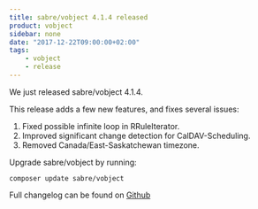 ```yaml
---
title: sabre/vobject 4.1.4 released
product: vobject
sidebar: none
date: "2017-12-22T09:00:00+02:00"
tags:
    - vobject
    - release
---
```


We just released sabre/vobject 4.1.4.

This release adds a few new features, and fixes several issues:

1. Fixed possible infinite loop in RRuleIterator.
2. Improved significant change detection for CalDAV-Scheduling.
3. Removed Canada/East-Saskatchewan timezone.

Upgrade sabre/vobject by running:

    composer update sabre/vobject

Full changelog can be found on [Github][1]

[1]: https://github.com/sabre-io/vobject/blob/4.1.4/CHANGELOG.md
